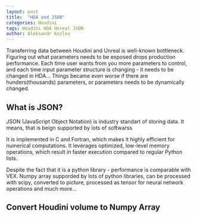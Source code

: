 ```yaml
---
layout: post
title:  "HDA and JSON"
categories: Houdini
tags: Houdini HDA Unreal JSON
author: Aleksandr Kozlov
---
```


Transferring data between Houdini and Unreal is well-known bottleneck. Figuring out what parameters needs to be exposed drops production performance. Each time user wants from you more parameters to control, and each time input parameter structure is changing - it needs to be changed in HDA... Things became even worse if there are hunders(thousands) parameters, or parameters needs to be dynamically changed. 

## What is JSON?

JSON (JavaScript Object Notation) is industry standart of storing data. It means, that is beign supported by lots of softwarss

It is implemented in C and Fortran, which makes it highly efficient for numerical computations. It leverages optimized, low-level memory operations, which result in faster execution compared to regular Python lists. 

Despite the fact that it is a python library - performance is comparable with VEX. Numpy array supporded by lots of python libraries, can be processed with scipy, converted to picture, processed as tensor for neural network operations and much more...

## Convert Houdini volume to Numpy Array

